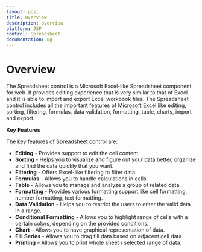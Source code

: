 ```yaml
---
layout: post
title: Overview 
description: overview
platform: JSP
control: Spreadsheet
documentation: ug
---
```

# Overview

The Spreadsheet control is a Microsoft Excel-like Spreadsheet component for web. It provides editing experience that is very similar to that of Excel and it is able to import and export Excel workbook files. The Spreadsheet control includes all the important features of Microsoft Excel like editing, sorting, filtering, formulas, data validation, formatting, table, charts, import and export.

**Key** **Features**

The key features of Spreadsheet control are:

* **Editing** - Provides support to edit the cell content.
* **Sorting** - Helps you to visualize and figure out your data better, organize and find the data quickly that you want.
* **Filtering** - Offers Excel-like filtering to filter data.
* **Formulas** - Allows you to handle calculations in cells.
* **Table** - Allows you to manage and analyze a group of related data.
* **Formatting** - Provides various formatting support like cell formatting, number formatting, text formatting.
* **Data** **Validation** - Helps you to restrict the users to enter the valid data in a range.
* **Conditional** **Formatting** - Allows you to highlight range of cells with a certain colors, depending on the provided conditions.
* **Chart** – Allows you to have graphical representation of data.
* **Fill** **Series** - Allows you to drag fill data based on adjacent cell data.
* **Printing** – Allows you to print whole sheet / selected range of data.